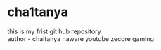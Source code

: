 # cha1tanya
this is my frist git hub repository
<br>
author - chaitanya naware
youtube zecore gaming
